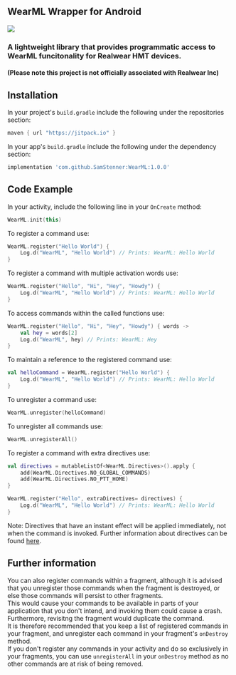 ## WearML Wrapper for Android
[![](https://jitpack.io/v/SamStenner/WearML.svg)](https://jitpack.io/#SamStenner/WearML)

### A lightweight library that provides programmatic access to WearML funcitonality for Realwear HMT devices.
#### (Please note this project is not officially associated with Realwear Inc)

## Installation
In your project's `build.gradle` include the following under the repositories section:
``` gradle
maven { url "https://jitpack.io" }
```
In your app's `build.gradle` include the following under the dependency section:
``` gradle
implementation 'com.github.SamStenner:WearML:1.0.0'
```

## Code Example

In your activity, include the following line in your `OnCreate` method:
``` kotlin
WearML.init(this)
```

To register a command use:
``` kotlin
WearML.register("Hello World") {
    Log.d("WearML", "Hello World") // Prints: WearML: Hello World
}
```

To register a command with multiple activation words use:
``` kotlin
WearML.register("Hello", "Hi", "Hey", "Howdy") {
    Log.d("WearML", "Hello World") // Prints: WearML: Hello World
}
```

To access commands within the called functions use:
``` kotlin
WearML.register("Hello", "Hi", "Hey", "Howdy") { words ->
    val hey = words[2]
    Log.d("WearML", hey) // Prints: WearML: Hey
}
```

To maintain a reference to the registered command use:
``` kotlin
val helloCommand = WearML.register("Hello World") {
    Log.d("WearML", "Hello World") // Prints: WearML: Hello World
}
```

To unregister a command use:
``` kotlin
WearML.unregister(helloCommand)
```

To unregister all commands use:
``` kotlin
WearML.unregisterAll()
```

To register a command with extra directives use:

```kotlin
val directives = mutableListOf<WearML.Directives>().apply {
    add(WearML.Directives.NO_GLOBAL_COMMANDS)
    add(WearML.Directives.NO_PTT_HOME)
}

WearML.register("Hello", extraDirectives= directives) {
    Log.d("WearML", "Hello World") // Prints: WearML: Hello World
}
```

Note: Directives that have an instant effect will be applied immediately, not when the command is invoked.
Further information about directives can be found [here](https://realwear.com/knowledge-center/developer/wearml/wearml-embedded/wearml-embedded-api/).

## Further information
You can also register commands within a fragment, although it is advised that you unregister those commands when the fragment is destroyed, or else those commands will persist to other fragments.\
This would cause your commands to be available in parts of your application that you don't intend, and invoking them could cause a crash. Furthermore, revisitng the fragment would duplicate the command.\
It is therefore recommended that you keep a list of registered commands in your fragment, and unregister each command in your fragment's `onDestroy` method.\
If you don't register any commands in your activity and do so exclusively in your fragments, you can use `unregisterAll` in your `onDestroy` method as no other commands are at risk of being removed.